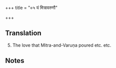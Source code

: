+++
title = "०५ यं मित्रावरुणौ"

+++
## Translation
5. The love that Mitra-and-Varuṇa poured etc. etc.

## Notes

